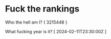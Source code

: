 # Fuck the rankings

Who the hell am I?
{ 3215448 }

What fucking year is it?
[ 2024-02-11T23:30:00Z ]

